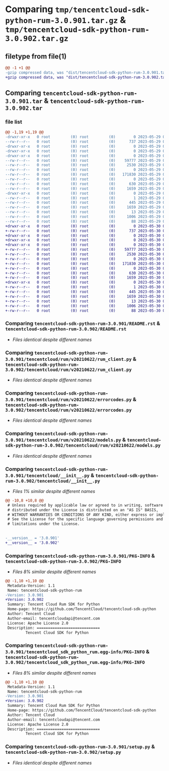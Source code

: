 # Comparing `tmp/tencentcloud-sdk-python-rum-3.0.901.tar.gz` & `tmp/tencentcloud-sdk-python-rum-3.0.902.tar.gz`

## filetype from file(1)

```diff
@@ -1 +1 @@
-gzip compressed data, was "dist/tencentcloud-sdk-python-rum-3.0.901.tar", last modified: Mon May 29 02:34:37 2023, max compression
+gzip compressed data, was "dist/tencentcloud-sdk-python-rum-3.0.902.tar", last modified: Tue May 30 00:30:24 2023, max compression
```

## Comparing `tencentcloud-sdk-python-rum-3.0.901.tar` & `tencentcloud-sdk-python-rum-3.0.902.tar`

### file list

```diff
@@ -1,19 +1,19 @@
-drwxr-xr-x   0 root         (0) root         (0)        0 2023-05-29 02:34:37.000000 tencentcloud-sdk-python-rum-3.0.901/
--rw-r--r--   0 root         (0) root         (0)      737 2023-05-29 02:34:36.000000 tencentcloud-sdk-python-rum-3.0.901/README.rst
-drwxr-xr-x   0 root         (0) root         (0)        0 2023-05-29 02:34:37.000000 tencentcloud-sdk-python-rum-3.0.901/tencentcloud/
-drwxr-xr-x   0 root         (0) root         (0)        0 2023-05-29 02:34:37.000000 tencentcloud-sdk-python-rum-3.0.901/tencentcloud/rum/
-drwxr-xr-x   0 root         (0) root         (0)        0 2023-05-29 02:34:37.000000 tencentcloud-sdk-python-rum-3.0.901/tencentcloud/rum/v20210622/
--rw-r--r--   0 root         (0) root         (0)    59777 2023-05-29 02:34:36.000000 tencentcloud-sdk-python-rum-3.0.901/tencentcloud/rum/v20210622/rum_client.py
--rw-r--r--   0 root         (0) root         (0)     2530 2023-05-29 02:34:36.000000 tencentcloud-sdk-python-rum-3.0.901/tencentcloud/rum/v20210622/errorcodes.py
--rw-r--r--   0 root         (0) root         (0)        0 2023-05-29 02:34:36.000000 tencentcloud-sdk-python-rum-3.0.901/tencentcloud/rum/v20210622/__init__.py
--rw-r--r--   0 root         (0) root         (0)   171830 2023-05-29 02:34:36.000000 tencentcloud-sdk-python-rum-3.0.901/tencentcloud/rum/v20210622/models.py
--rw-r--r--   0 root         (0) root         (0)        0 2023-05-29 02:34:36.000000 tencentcloud-sdk-python-rum-3.0.901/tencentcloud/rum/__init__.py
--rw-r--r--   0 root         (0) root         (0)      630 2023-05-29 02:34:36.000000 tencentcloud-sdk-python-rum-3.0.901/tencentcloud/__init__.py
--rw-r--r--   0 root         (0) root         (0)     1659 2023-05-29 02:34:37.000000 tencentcloud-sdk-python-rum-3.0.901/PKG-INFO
-drwxr-xr-x   0 root         (0) root         (0)        0 2023-05-29 02:34:37.000000 tencentcloud-sdk-python-rum-3.0.901/tencentcloud_sdk_python_rum.egg-info/
--rw-r--r--   0 root         (0) root         (0)        1 2023-05-29 02:34:37.000000 tencentcloud-sdk-python-rum-3.0.901/tencentcloud_sdk_python_rum.egg-info/dependency_links.txt
--rw-r--r--   0 root         (0) root         (0)      445 2023-05-29 02:34:37.000000 tencentcloud-sdk-python-rum-3.0.901/tencentcloud_sdk_python_rum.egg-info/SOURCES.txt
--rw-r--r--   0 root         (0) root         (0)     1659 2023-05-29 02:34:37.000000 tencentcloud-sdk-python-rum-3.0.901/tencentcloud_sdk_python_rum.egg-info/PKG-INFO
--rw-r--r--   0 root         (0) root         (0)       13 2023-05-29 02:34:37.000000 tencentcloud-sdk-python-rum-3.0.901/tencentcloud_sdk_python_rum.egg-info/top_level.txt
--rw-r--r--   0 root         (0) root         (0)     1006 2023-05-29 02:34:36.000000 tencentcloud-sdk-python-rum-3.0.901/setup.py
--rw-r--r--   0 root         (0) root         (0)       88 2023-05-29 02:34:37.000000 tencentcloud-sdk-python-rum-3.0.901/setup.cfg
+drwxr-xr-x   0 root         (0) root         (0)        0 2023-05-30 00:30:24.000000 tencentcloud-sdk-python-rum-3.0.902/
+-rw-r--r--   0 root         (0) root         (0)      737 2023-05-30 00:30:24.000000 tencentcloud-sdk-python-rum-3.0.902/README.rst
+drwxr-xr-x   0 root         (0) root         (0)        0 2023-05-30 00:30:24.000000 tencentcloud-sdk-python-rum-3.0.902/tencentcloud/
+drwxr-xr-x   0 root         (0) root         (0)        0 2023-05-30 00:30:24.000000 tencentcloud-sdk-python-rum-3.0.902/tencentcloud/rum/
+drwxr-xr-x   0 root         (0) root         (0)        0 2023-05-30 00:30:24.000000 tencentcloud-sdk-python-rum-3.0.902/tencentcloud/rum/v20210622/
+-rw-r--r--   0 root         (0) root         (0)    59777 2023-05-30 00:30:24.000000 tencentcloud-sdk-python-rum-3.0.902/tencentcloud/rum/v20210622/rum_client.py
+-rw-r--r--   0 root         (0) root         (0)     2530 2023-05-30 00:30:24.000000 tencentcloud-sdk-python-rum-3.0.902/tencentcloud/rum/v20210622/errorcodes.py
+-rw-r--r--   0 root         (0) root         (0)        0 2023-05-30 00:30:24.000000 tencentcloud-sdk-python-rum-3.0.902/tencentcloud/rum/v20210622/__init__.py
+-rw-r--r--   0 root         (0) root         (0)   171830 2023-05-30 00:30:24.000000 tencentcloud-sdk-python-rum-3.0.902/tencentcloud/rum/v20210622/models.py
+-rw-r--r--   0 root         (0) root         (0)        0 2023-05-30 00:30:24.000000 tencentcloud-sdk-python-rum-3.0.902/tencentcloud/rum/__init__.py
+-rw-r--r--   0 root         (0) root         (0)      630 2023-05-30 00:30:24.000000 tencentcloud-sdk-python-rum-3.0.902/tencentcloud/__init__.py
+-rw-r--r--   0 root         (0) root         (0)     1659 2023-05-30 00:30:24.000000 tencentcloud-sdk-python-rum-3.0.902/PKG-INFO
+drwxr-xr-x   0 root         (0) root         (0)        0 2023-05-30 00:30:24.000000 tencentcloud-sdk-python-rum-3.0.902/tencentcloud_sdk_python_rum.egg-info/
+-rw-r--r--   0 root         (0) root         (0)        1 2023-05-30 00:30:24.000000 tencentcloud-sdk-python-rum-3.0.902/tencentcloud_sdk_python_rum.egg-info/dependency_links.txt
+-rw-r--r--   0 root         (0) root         (0)      445 2023-05-30 00:30:24.000000 tencentcloud-sdk-python-rum-3.0.902/tencentcloud_sdk_python_rum.egg-info/SOURCES.txt
+-rw-r--r--   0 root         (0) root         (0)     1659 2023-05-30 00:30:24.000000 tencentcloud-sdk-python-rum-3.0.902/tencentcloud_sdk_python_rum.egg-info/PKG-INFO
+-rw-r--r--   0 root         (0) root         (0)       13 2023-05-30 00:30:24.000000 tencentcloud-sdk-python-rum-3.0.902/tencentcloud_sdk_python_rum.egg-info/top_level.txt
+-rw-r--r--   0 root         (0) root         (0)     1006 2023-05-30 00:30:24.000000 tencentcloud-sdk-python-rum-3.0.902/setup.py
+-rw-r--r--   0 root         (0) root         (0)       88 2023-05-30 00:30:24.000000 tencentcloud-sdk-python-rum-3.0.902/setup.cfg
```

### Comparing `tencentcloud-sdk-python-rum-3.0.901/README.rst` & `tencentcloud-sdk-python-rum-3.0.902/README.rst`

 * *Files identical despite different names*

### Comparing `tencentcloud-sdk-python-rum-3.0.901/tencentcloud/rum/v20210622/rum_client.py` & `tencentcloud-sdk-python-rum-3.0.902/tencentcloud/rum/v20210622/rum_client.py`

 * *Files identical despite different names*

### Comparing `tencentcloud-sdk-python-rum-3.0.901/tencentcloud/rum/v20210622/errorcodes.py` & `tencentcloud-sdk-python-rum-3.0.902/tencentcloud/rum/v20210622/errorcodes.py`

 * *Files identical despite different names*

### Comparing `tencentcloud-sdk-python-rum-3.0.901/tencentcloud/rum/v20210622/models.py` & `tencentcloud-sdk-python-rum-3.0.902/tencentcloud/rum/v20210622/models.py`

 * *Files identical despite different names*

### Comparing `tencentcloud-sdk-python-rum-3.0.901/tencentcloud/__init__.py` & `tencentcloud-sdk-python-rum-3.0.902/tencentcloud/__init__.py`

 * *Files 1% similar despite different names*

```diff
@@ -10,8 +10,8 @@
 # Unless required by applicable law or agreed to in writing, software
 # distributed under the License is distributed on an "AS IS" BASIS,
 # WITHOUT WARRANTIES OR CONDITIONS OF ANY KIND, either express or implied.
 # See the License for the specific language governing permissions and
 # limitations under the License.
 
 
-__version__ = '3.0.901'
+__version__ = '3.0.902'
```

### Comparing `tencentcloud-sdk-python-rum-3.0.901/PKG-INFO` & `tencentcloud-sdk-python-rum-3.0.902/PKG-INFO`

 * *Files 8% similar despite different names*

```diff
@@ -1,10 +1,10 @@
 Metadata-Version: 1.1
 Name: tencentcloud-sdk-python-rum
-Version: 3.0.901
+Version: 3.0.902
 Summary: Tencent Cloud Rum SDK for Python
 Home-page: https://github.com/TencentCloud/tencentcloud-sdk-python
 Author: Tencent Cloud
 Author-email: tencentcloudapi@tencent.com
 License: Apache License 2.0
 Description: ============================
         Tencent Cloud SDK for Python
```

### Comparing `tencentcloud-sdk-python-rum-3.0.901/tencentcloud_sdk_python_rum.egg-info/PKG-INFO` & `tencentcloud-sdk-python-rum-3.0.902/tencentcloud_sdk_python_rum.egg-info/PKG-INFO`

 * *Files 8% similar despite different names*

```diff
@@ -1,10 +1,10 @@
 Metadata-Version: 1.1
 Name: tencentcloud-sdk-python-rum
-Version: 3.0.901
+Version: 3.0.902
 Summary: Tencent Cloud Rum SDK for Python
 Home-page: https://github.com/TencentCloud/tencentcloud-sdk-python
 Author: Tencent Cloud
 Author-email: tencentcloudapi@tencent.com
 License: Apache License 2.0
 Description: ============================
         Tencent Cloud SDK for Python
```

### Comparing `tencentcloud-sdk-python-rum-3.0.901/setup.py` & `tencentcloud-sdk-python-rum-3.0.902/setup.py`

 * *Files identical despite different names*

